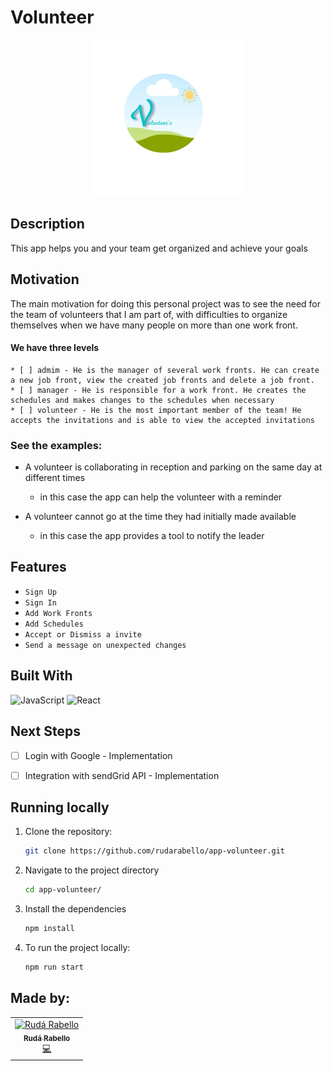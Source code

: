 # Volunteer

<p align="center">
  <img  src="src/assets/VLogoComplete.png" height="250px"/>
</p>

## Description

This app helps you and your team get organized and achieve your goals

## Motivation

The main motivation for doing this personal project was to see the need for the team of volunteers that I am part of, with difficulties to organize themselves when we have many people on more than one work front. 

#### We have three levels

    * [ ] admim - He is the manager of several work fronts. He can create a new job front, view the created job fronts and delete a job front.
    * [ ] manager - He is responsible for a work front. He creates the schedules and makes changes to the schedules when necessary
    * [ ] volunteer - He is the most important member of the team! He accepts the invitations and is able to view the accepted invitations

### See the examples:

- A volunteer is collaborating in reception and parking on the same day at different times

    * in this case the app can help the volunteer with a reminder

- A volunteer cannot go at the time they had initially made available

    * in this case the app provides a tool to notify the leader

## Features

- `Sign Up` 
- `Sign In` 
- `Add Work Fronts` 
- `Add Schedules` 
- `Accept or Dismiss a invite` 
- `Send a message on unexpected changes ` 

## Built With

![JavaScript](https://img.shields.io/badge/javascript-%23323330.svg?style=for-the-badge&logo=javascript&logoColor=%23F7DF1E)
![React](https://img.shields.io/badge/react-%2320232a.svg?style=for-the-badge&logo=react&logoColor=%2361DAFB)


## Next Steps 

- [ ] Login with Google - Implementation
- [ ] Integration with sendGrid API - Implementation


## Running locally

1. Clone the repository:

    ```bash
    git clone https://github.com/rudarabello/app-volunteer.git
    ```

2. Navigate to the project directory

    ```bash
    cd app-volunteer/
    ```

3. Install the dependencies

    ```bash
    npm install
    ```

4. To run the project locally:

    ```bash
    npm run start
    ```
## Made by:

<table>
  <tr>
    <td align="center"><a href="https://www.linkedin.com/in/ruda-rabello-da-silva/"><img src="https://avatars.githubusercontent.com/u/95311365?s=96&v=4" width="80px;" alt="Rudá Rabello"/><br /><sub><b>Rudá Rabello</b></sub></a><br /><a href="https://www.linkedin.com/in/ruda-rabello-da-silva/"title="Code">💻</a></td></td>
</table>
